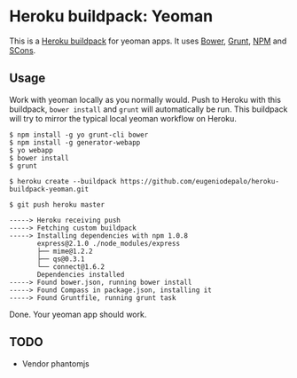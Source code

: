 Heroku buildpack: Yeoman
=========================

This is a [Heroku buildpack](http://devcenter.heroku.com/articles/buildpacks) for yeoman apps.
It uses [Bower](https://github.com/bower/bower), [Grunt](gruntjs.com), [NPM](http://npmjs.org/) and [SCons](http://www.scons.org/).

Usage
-----

Work with yeoman locally as you normally would. Push to Heroku with this buildpack, `bower install` and `grunt` will automatically be run. This buildpack will try to mirror the typical local yeoman workflow on Heroku.

    $ npm install -g yo grunt-cli bower
    $ npm install -g generator-webapp
    $ yo webapp
    $ bower install
    $ grunt

    $ heroku create --buildpack https://github.com/eugeniodepalo/heroku-buildpack-yeoman.git

    $ git push heroku master

    -----> Heroku receiving push
    -----> Fetching custom buildpack
    -----> Installing dependencies with npm 1.0.8
           express@2.1.0 ./node_modules/express
           ├── mime@1.2.2
           ├── qs@0.3.1
           └── connect@1.6.2
           Dependencies installed
    -----> Found bower.json, running bower install
    -----> Found Compass in package.json, installing it
    -----> Found Gruntfile, running grunt task

Done. Your yeoman app should work.

TODO
----
* Vendor phantomjs
